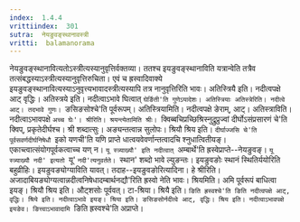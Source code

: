 ```yaml
---
index:  1.4.4
vrittiindex:  301
sutra:  नेयङुवङ्स्थानावस्त्री
vritti:  balamanorama 
---
```


नेयङुवङ्स्थानावित्यतोऽस्त्रीत्यस्यानुवृत्तिर्वक्तव्या। ततश्च इयङुवङ्स्थानाविति यत्रान्वेति तत्रैव तत्संबद्धस्याऽस्त्रीत्यस्यानुवृत्तिरुचिता। एवं च ह्रस्वादिवाक्ये इयङुवङ्स्थानावित्यस्याऽनुवृत्त्यभावादस्त्रीत्यस्यापि तत्र नानुवृत्तिरिति भावः। अतिस्त्रियै इति। नदीत्वपक्षे आट् वृद्धिः। अतिस्त्रये इति। नदीत्वाऽभावे घित्वात् `घेर्ङिती'ति गुणेऽयादेशः। अतिस्त्रियाः अतिस्त्रेरिति। नदीत्वे आट्। तदभावे गुणः। `ङसिङसोश्चे'ति पूर्वरूपम्। अतिस्त्रियामिति। नदीत्वपक्षे ङेराम्, आट्। अतिस्त्राविति। नदीत्वाऽभावपक्षे `अच्च घेः'। श्रीरिति। श्रयन्त्येतामिति श्रीः। `क्विब्बचिप्रच्छिश्रिस्नुद्रुप्रुज्वां दीर्घोऽसंप्रसारणं चे'ति क्विप्, प्रकृतेदीर्घश्च। श्री शब्दात्सुः। अङ्यन्तत्वान्न सुलोपः। श्रियौ श्रिय इति। `दीर्घाज्जसि चे'ति पूर्वसवर्णदीर्घनिषेधौ `इको यणची'ति यणि प्राप्ते धात्वयवेवर्णान्तत्वादचि श्नुधात्वितीयङ्। एकाच्त्वात्संयोगपूर्वकत्वाच्च यण् न। `यू स्त्र्याख्यौ' इति नदीत्वात् `अम्बार्थे'ति ह्रस्वेप्राप्ते--नेयङुवङ्। `यू स्त्र्याख्यौ नदी' इत्यतो `यू' `नदी'त्यनुवर्तते। `स्थान' शब्दो भावे ल्युङन्तः। इयङुवङोः स्थानं स्थितिर्ययोरिति बहुव्रीहिः। इयङुवङ्योग्याविति यावत्। तदाह--इयङुवङोरित्यादिना। हे श्रीरिति। अजादाबियङ्योग्यत्वान्नदीत्वनिषेधादम्बार्थनद्यौ'रिति ह्रस्वो नेति भावः। श्रियमिति। अमि पूर्वरूपं बाधित्वा इयङ्। श्रियौ श्रिय इति। औट्शसोः पूर्ववत्। टा-श्रिया। श्रियै इति। `ङिति ह्रस्वश्चे'ति ङिति नदीत्वपक्षे आट्, वृद्धिः। श्रिये इति। नदीत्वाऽभावे इयङ्। श्रिया इति। ङसिङसोर्नदीत्वे आट्, वृद्धिः। श्रिय इति। नदीत्वाऽभावपक्षे इयङेव। ङित्त्वाऽभावादामि `ङिति ह्रस्वश्चे'ति अप्राप्ते। 

